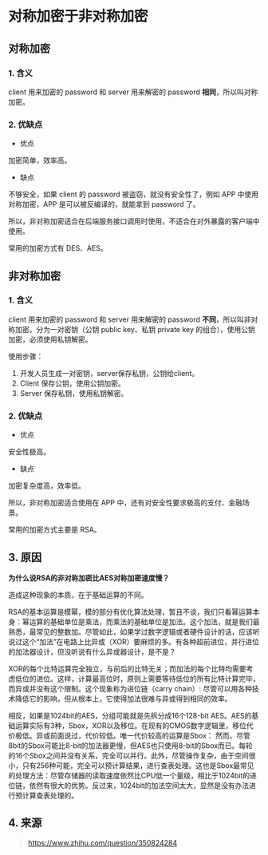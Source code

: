 # 对称加密于非对称加密

## 对称加密

### 1. 含义

client 用来加密的 password 和 server 用来解密的 password **相同**，所以叫对称加密。

### 2. 优缺点

- 优点

加密简单，效率高。

- 缺点

不够安全，如果 client 的 password 被盗窃，就没有安全性了，例如 APP 中使用对称加密，APP 是可以被反编译的，就能拿到 password 了。

所以，非对称加密适合在后端服务接口调用时使用，不适合在对外暴露的客户端中使用。

常用的加密方式有 DES、AES。

## 非对称加密

### 1. 含义

client 用来加密的 password 和 server 用来解密的 password **不同**，所以叫非对称加密。分为一对密钥（公钥 public key、私钥 private key 的组合），使用公钥加密，必须使用私钥解密。

使用步骤：

1. 开发人员生成一对密钥，server保存私钥，公钥给client。
2. Client 保存公钥，使用公钥加密。
3. Server 保存私钥，使用私钥解密。

### 2. 优缺点

- 优点

安全性极高。

- 缺点

加密复杂度高，效率低。

所以，非对称加密适合使用在 APP 中，还有对安全性要求极高的支付、金融场景。

常用的加密方式主要是 RSA。

## 3. 原因

**为什么说RSA的非对称加密比AES对称加密速度慢？**

造成这种现象的本质，在于基础运算的不同。



RSA的基本运算是模幂，模的部分有优化算法处理，暂且不谈，我们只看幂运算本身：幂运算的基础单位是乘法，而乘法的基础单位是加法。这个加法，就是我们最熟悉，最常见的整数加。尽管如此，如果学过数字逻辑或者硬件设计的话，应该听说过这个“加法”在电路上比异或（XOR）要麻烦的多。有各种超前进位，并行进位的加法器设计，但没听说有什么异或器设计，是不是？

XOR的每个比特运算完全独立，与前后的比特无关；而加法的每个比特均需要考虑低位的进位。这样，计算最高位时，原则上需要等待低位的所有比特计算完毕，而异或并没有这个限制。这个现象称为进位链（carry chain）: 尽管可以用各种技术降低它的影响，但从根本上，它使得加法很难与异或得到相同的效率。





相反，如果是1024bit的AES，分组可能就是先拆分成16个128-bit AES。AES的基础运算实际有3种，Sbox，XOR以及移位。在现有的CMOS数字逻辑里，移位代价极低。异或前面说过，代价较低。唯一代价较高的运算是Sbox： 然而，尽管8bit的Sbox可能比8-bit的加法器更慢，但AES也只使用8-bit的Sbox而已。每轮的16个Sbox之间并没有关系，完全可以并行。此外，尽管操作复杂，由于空间很小，只有256种可能，完全可以预计算结果，进行查表处理。这也是Sbox最常见的处理方法：尽管存储器的读取速度依然比CPU低一个量级，相比于1024bit的进位链，依然有很大的优势。反过来，1024bit的加法空间太大，显然是没有办法进行预计算查表处理的。

## 4. 来源

> https://www.zhihu.com/question/350824284